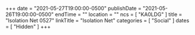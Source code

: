 +++
date = "2021-05-27T19:00:00-0500"
publishDate = "2021-05-26T19:00:00-0500"
endTime = ""
location = ""
ncs = [ "KA0LDG" ]
title = "Isolation Net 0527"
linkTitle = "Isolation Net"
categories = [ "Social" ]
dates = [ "Hidden" ]
+++
